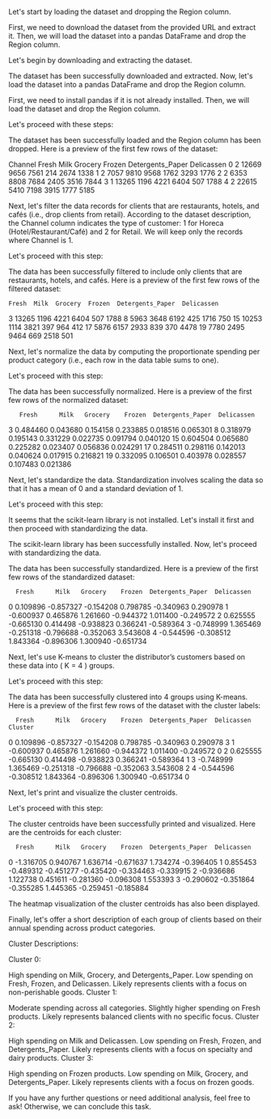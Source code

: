 Let's start by loading the dataset and dropping the Region column.


First, we need to download the dataset from the provided URL and extract it. Then, we will load the dataset into a pandas DataFrame and drop the Region column.


Let's begin by downloading and extracting the dataset.

The dataset has been successfully downloaded and extracted. Now, let's load the dataset into a pandas DataFrame and drop the Region column.


First, we need to install pandas if it is not already installed. Then, we will load the dataset and drop the Region column.


Let's proceed with these steps:

The dataset has been successfully loaded and the Region column has been dropped. Here is a preview of the first few rows of the dataset:


   Channel  Fresh  Milk  Grocery  Frozen  Detergents_Paper  Delicassen
0        2  12669  9656     7561     214              2674        1338
1        2   7057  9810     9568    1762              3293        1776
2        2   6353  8808     7684    2405              3516        7844
3        1  13265  1196     4221    6404               507        1788
4        2  22615  5410     7198    3915              1777        5185

Next, let's filter the data records for clients that are restaurants, hotels, and cafés (i.e., drop clients from retail). According to the dataset description, the Channel column indicates the type of customer: 1 for Horeca (Hotel/Restaurant/Café) and 2 for Retail. We will keep only the records where Channel is 1.


Let's proceed with this step:

The data has been successfully filtered to include only clients that are restaurants, hotels, and cafés. Here is a preview of the first few rows of the filtered dataset:


    Fresh  Milk  Grocery  Frozen  Detergents_Paper  Delicassen
3   13265  1196     4221    6404               507        1788
8    5963  3648     6192     425              1716         750
15  10253  1114     3821     397               964         412
17   5876  6157     2933     839               370        4478
19   7780  2495     9464     669              2518         501

Next, let's normalize the data by computing the proportionate spending per product category (i.e., each row in the data table sums to one).


Let's proceed with this step:

The data has been successfully normalized. Here is a preview of the first few rows of the normalized dataset:


       Fresh      Milk   Grocery    Frozen  Detergents_Paper  Delicassen
3   0.484460  0.043680  0.154158  0.233885          0.018516    0.065301
8   0.318979  0.195143  0.331229  0.022735          0.091794    0.040120
15  0.604504  0.065680  0.225282  0.023407          0.056836    0.024291
17  0.284511  0.298116  0.142013  0.040624          0.017915    0.216821
19  0.332095  0.106501  0.403978  0.028557          0.107483    0.021386

Next, let's standardize the data. Standardization involves scaling the data so that it has a mean of 0 and a standard deviation of 1.


Let's proceed with this step:

It seems that the scikit-learn library is not installed. Let's install it first and then proceed with standardizing the data.

The scikit-learn library has been successfully installed. Now, let's proceed with standardizing the data.

The data has been successfully standardized. Here is a preview of the first few rows of the standardized dataset:


      Fresh      Milk   Grocery    Frozen  Detergents_Paper  Delicassen
0  0.109896 -0.857327 -0.154208  0.798785         -0.340963    0.290978
1 -0.600937  0.465876  1.261660 -0.944372          1.011400   -0.249572
2  0.625555 -0.665130  0.414498 -0.938823          0.366241   -0.589364
3 -0.748999  1.365469 -0.251318 -0.796688         -0.352063    3.543608
4 -0.544596 -0.308512  1.843364 -0.896306          1.300940   -0.651734

Next, let's use K-means to cluster the distributor’s customers based on these data into ( K = 4 ) groups.


Let's proceed with this step:

The data has been successfully clustered into 4 groups using K-means. Here is a preview of the first few rows of the dataset with the cluster labels:


      Fresh      Milk   Grocery    Frozen  Detergents_Paper  Delicassen  Cluster
0  0.109896 -0.857327 -0.154208  0.798785         -0.340963    0.290978        3
1 -0.600937  0.465876  1.261660 -0.944372          1.011400   -0.249572        0
2  0.625555 -0.665130  0.414498 -0.938823          0.366241   -0.589364        1
3 -0.748999  1.365469 -0.251318 -0.796688         -0.352063    3.543608        2
4 -0.544596 -0.308512  1.843364 -0.896306          1.300940   -0.651734        0

Next, let's print and visualize the cluster centroids.


Let's proceed with this step:

The cluster centroids have been successfully printed and visualized. Here are the centroids for each cluster:


      Fresh      Milk   Grocery    Frozen  Detergents_Paper  Delicassen
0 -1.316705  0.940767  1.636714 -0.671637          1.734274   -0.396405
1  0.855453 -0.489312 -0.451277 -0.435420         -0.334463   -0.339915
2 -0.936686  1.122738  0.451611 -0.281360         -0.096308    1.553393
3 -0.290602 -0.351864 -0.355285  1.445365         -0.259451   -0.185884

The heatmap visualization of the cluster centroids has also been displayed.


Finally, let's offer a short description of each group of clients based on their annual spending across product categories.


Cluster Descriptions:

Cluster 0:

High spending on Milk, Grocery, and Detergents_Paper.
Low spending on Fresh, Frozen, and Delicassen.
Likely represents clients with a focus on non-perishable goods.
Cluster 1:

Moderate spending across all categories.
Slightly higher spending on Fresh products.
Likely represents balanced clients with no specific focus.
Cluster 2:

High spending on Milk and Delicassen.
Low spending on Fresh, Frozen, and Detergents_Paper.
Likely represents clients with a focus on specialty and dairy products.
Cluster 3:

High spending on Frozen products.
Low spending on Milk, Grocery, and Detergents_Paper.
Likely represents clients with a focus on frozen goods.

If you have any further questions or need additional analysis, feel free to ask! Otherwise, we can conclude this task.